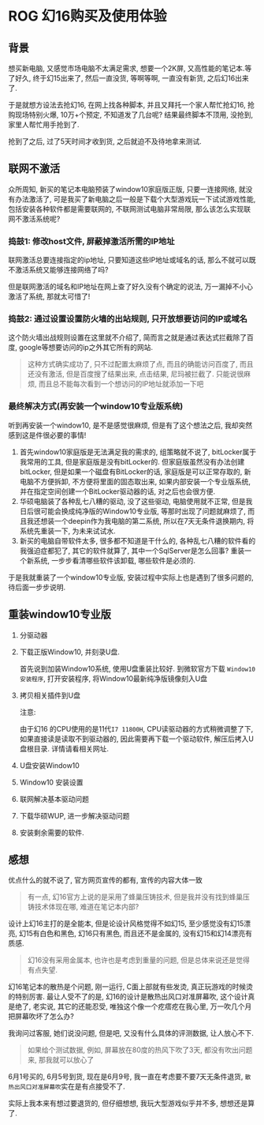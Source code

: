 # ROG 幻16购买及使用体验

## 背景

[//]:<> (个人买ROG之前用的电脑是个杂厂牌子 BBEN, 绝对垃圾品牌, 不, 说它是品牌, 实在太侮辱品牌了, 这是那种新成立一个品牌, 组装电脑之后搞活动卖一波电脑, 之后马上让品牌倒闭, 再换个品牌, 再组装电脑打折优惠继续卖的那种...)

[//]:<旧电脑频出问题, 而且找不到售后(在京东上买的, 跳到订单页面发现那个商家倒闭了, 其实就是换个品牌, 换个店铺继续割韭菜而已)>

想买新电脑, 又感觉市场电脑不太满足需求, 想要一个2K屏, 又高性能的笔记本.等了好久, 终于幻15出来了, 然后一直没货, 等啊等啊, 一直没有新货, 之后幻16出来了.

于是就想方设法去抢幻16, 在网上找各种脚本, 并且又拜托一个家人帮忙抢幻16, 抢购现场特别火爆, 10万+个预定, 不知道发了几台呢? 结果最终脚本不顶用, 没抢到, 家里人帮忙用手抢到了.

抢到了之后, 过了5天时间才收到货, 之后就迫不及待地拿来测试.

## 联网不激活

众所周知, 新买的笔记本电脑预装了window10家庭版正版, 只要一连接网络, 就没有办法激活了, 可是我买了新电脑之后一般是下载个大型游戏玩一下试试游戏性能, 包括安装各种软件都是需要联网的, 不联网测试电脑非常局限, 那么该怎么实现联网不激活系统呢?

### 捣鼓1: 修改host文件, 屏蔽掉激活所需的IP地址

联网激活总要连接指定的ip地址, 只要知道这些IP地址或域名的话, 那么不就可以既不激活系统又能够连接网络了吗?

但是联网激活的域名和IP地址在网上查了好久没有个确定的说法, 万一漏掉不小心激活了系统, 那就太可惜了!

### 捣鼓2: 通过设置设置防火墙的出站规则, 只开放想要访问的IP或域名

这个防火墙出战规则设置在这里就不介绍了, 简而言之就是通过表达式拦截除了百度, google等想要访问的ip之外其它所有的网站.

> 这种方式确实成功了, 只不过配置太麻烦了点, 而且的确能访问百度了, 而且还没有激活, 但是百度搜了结果出来, 点击结果, 尼玛被拦截了.
> 只能说很麻烦, 而且总不能每次看到一个想访问的IP地址就添加一下吧

### 最终解决方式(再安装一个window10专业版系统)

听到再安装一个window10, 是不是感觉很麻烦, 但是有了这个想法之后, 我却突然感到这是件很必要的事情!

1. 首先window10家庭版是无法满足我的需求的, 组策略就不说了, bitLocker属于我常用的工具, 但是家庭版是没有bitLocker的. 但家庭版虽然没有办法创建bitLocker, 但是如果一个磁盘有BitLocker的话, 家庭版是可以正常存取的, 新电脑不方便拆卸, 不方便将里面的固态取出来, 如果内部安装一个专业版系统, 并在指定空间创建一个BitLocker驱动器的话, 对之后也会很方便.
2. 华硕电脑装了各种乱七八糟的驱动, 没了这些驱动, 电脑使用就不正常, 但是我日后很可能会换成纯净版的Window10专业版, 等那时出现了问题就麻烦了, 而且我还想装一个deepin作为我电脑的第二系统, 所以在7天无条件退换期内, 将系统先重装一下, 为未来试试水.
3. 新买的电脑自带软件太多, 很多都不知道是干什么的, 各种乱七八糟的软件看的我强迫症都犯了, 其它的软件就算了, 其中一个SqlServer是怎么回事? 重装一个新系统, 一步步看清哪些软件该卸载, 哪些软件是必须的.

于是我就重装了一个window10专业版, 安装过程中实际上也是遇到了很多问题的, 待后面一步步说明.

## 重装window10专业版

1. 分驱动器

2. 下载正版Window10, 并刻录U盘.

   首先说到加装Window10系统, 使用U盘重装比较好.
   到微软官方下载 `Window10 安装程序`, 打开安装程序, 将Window10最新纯净版镜像刻入U盘

3. 拷贝相关插件到U盘

   注意:

   由于幻16 的CPU使用的是11代`I7 11800H`, CPU读驱动器的方式稍微调整了下, 如果直接读是读取不到驱动器的, 因此需要再下载一个驱动软件, 解压后拷入U盘根目录. 详情请看相关网址.

4. U盘安装Window10

5. Window10 安装设置

6. 联网解决基本驱动问题

7. 下载华硕WUP, 进一步解决驱动问题

8. 安装剩余需要的软件.

## 感想

优点什么的就不说了, 官方网页宣传的都有, 宣传的内容大体一致

   > 有一点, 幻16官方上说的是采用了蜂巢压铸技术, 但是我并没有找到蜂巢压铸技术体现在哪, 难道在笔记本内部?

设计上幻16主打的是全能本, 但是论设计风格觉得不如幻15, 至少感觉没有幻15漂亮, 幻15有白色和黑色, 幻16只有黑色, 而且还不是金属的, 没有幻15和幻14漂亮有质感.

   > 幻16没有采用金属本, 也许也是考虑到重量的问题, 但是总体来说还是觉得有点失望.

幻16笔记本的散热是个问题, 刚一运行, C面上部就有些发烫, 真正玩游戏的时候烫的特别厉害. 最让人受不了的是, 幻16的设计是散热出风口对准屏幕吹, 这个设计真是绝了, 老实说, 其它的还能忍受, 唯独这个像一个疙瘩疙在我心里, 万一吹几个月把屏幕吹坏了怎么办?

我询问过客服, 她们说没问题, 但是吧, 又没有什么具体的评测数据, 让人放心不下.

   > 如果给个测试数据, 例如, 屏幕放在80度的热风下吹了3天, 都没有吹出问题来, 那我就可以放心了

6月1号买的, 6月5号到货, 现在是6月9号, 我一直在考虑要不要7天无条件退货, `散热出风口对准屏幕吹`实在是有点接受不了.

实际上我本来有想过要退货的, 但仔细想想, 我玩大型游戏似乎并不多, 想想还是算了.
